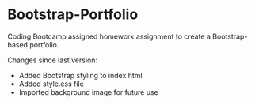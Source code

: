 # Bootstrap-Portfolio
Coding Bootcamp assigned homework assignment to create a Bootstrap-based portfolio.

Changes since last version:
- Added Bootstrap styling to index.html
- Added style.css file
- Imported background image for future use
